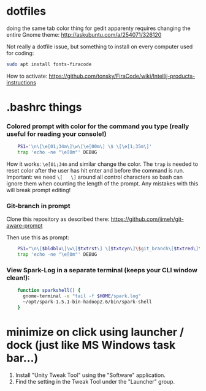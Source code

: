 dotfiles
========

doing the same tab color thing for gedit apparenty requires changing the entire Gnome theme: 
http://askubuntu.com/a/254071/326120

Not really a dotfile issue, but something to install on every computer used for coding:
```bash
sudo apt install fonts-firacode
```
How to activate: https://github.com/tonsky/FiraCode/wiki/Intellij-products-instructions

.bashrc things
==============

### Colored prompt with color for the command you type (really useful for reading your console!)

```bash
    PS1='\n\[\e[01;34m\]\w\[\e[00m\] \$ \[\e[1;35m\]'
    trap 'echo -ne "\e[0m"' DEBUG
```

How it works: `\e[01;34m` and similar change the color. The `trap` is needed to reset color after the user has hit enter and before the command is run.
Important: we need `\[   \]` around all control characters so bash can ignore them when counting the length of the prompt. Any mistakes with this will break prompt editing!

### Git-branch in prompt

Clone this repository as described there: https://github.com/jimeh/git-aware-prompt

Then use this as prompt:
```bash
    PS1="\n\[$bldblu\]\w\[$txtrst\] \[$txtcyn\]\$git_branch\[$txtred\]\$git_dirty\[$txtrst\]\$ \[$bldpur\]"
    trap 'echo -ne "\e[0m"' DEBUG
```

### View Spark-Log in a separate terminal (keeps your CLI window clean!):
```bash
    function sparkshell() {
      gnome-terminal -e "tail -f $HOME/spark.log"
      ~/opt/spark-1.5.1-bin-hadoop2.6/bin/spark-shell
    }
```

# minimize on click using launcher / dock (just like MS Windows task bar...)

1. Install "Unity Tweak Tool" using the "Software" application.
2. Find the setting in the Tweak Tool under the "Launcher" group.
